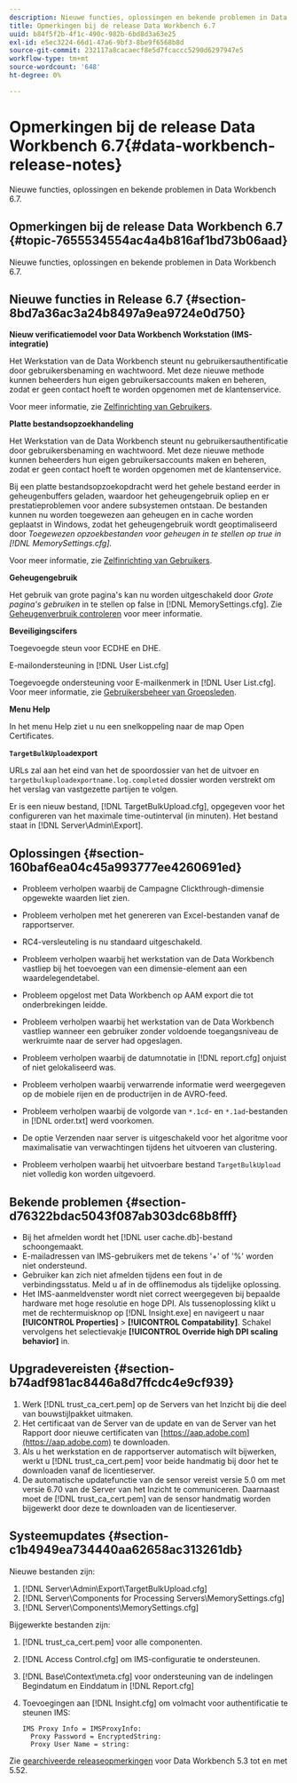 ```yaml
---
description: Nieuwe functies, oplossingen en bekende problemen in Data Workbench 6.7.
title: Opmerkingen bij de release Data Workbench 6.7
uuid: b84f5f2b-4f1c-490c-982b-6bd8d3a63e25
exl-id: e5ec3224-66d1-47a6-9bf3-8be9f6568b8d
source-git-commit: 232117a8cacaecf8e5d7fcaccc5290d6297947e5
workflow-type: tm+mt
source-wordcount: '648'
ht-degree: 0%

---
```


# Opmerkingen bij de release Data Workbench 6.7{#data-workbench-release-notes}

Nieuwe functies, oplossingen en bekende problemen in Data Workbench 6.7.

## Opmerkingen bij de release Data Workbench 6.7 {#topic-7655534554ac4a4b816af1bd73b06aad}

Nieuwe functies, oplossingen en bekende problemen in Data Workbench 6.7.

## Nieuwe functies in Release 6.7 {#section-8bd7a36ac3a24b8497a9ea9724e0d750}

**Nieuw verificatiemodel voor Data Workbench Workstation (IMS-integratie)**

Het Werkstation van de Data Workbench steunt nu gebruikersauthentificatie door gebruikersbenaming en wachtwoord. Met deze nieuwe methode kunnen beheerders hun eigen gebruikersaccounts maken en beheren, zodat er geen contact hoeft te worden opgenomen met de klantenservice.

Voor meer informatie, zie [Zelfinrichting van Gebruikers](https://experienceleague.adobe.com/docs/data-workbench/using/client/c-self-provisioning-users.html).

**Platte bestandsopzoekhandeling**

Het Werkstation van de Data Workbench steunt nu gebruikersauthentificatie door gebruikersbenaming en wachtwoord. Met deze nieuwe methode kunnen beheerders hun eigen gebruikersaccounts maken en beheren, zodat er geen contact hoeft te worden opgenomen met de klantenservice.

Bij een platte bestandsopzoekopdracht werd het gehele bestand eerder in geheugenbuffers geladen, waardoor het geheugengebruik opliep en er prestatieproblemen voor andere subsystemen ontstaan. De bestanden kunnen nu worden toegewezen aan geheugen en in cache worden geplaatst in Windows, zodat het geheugengebruik wordt geoptimaliseerd door *Toegewezen opzoekbestanden voor geheugen in te stellen op true in [!DNL MemorySettings.cfg].*

Voor meer informatie, zie [Zelfinrichting van Gebruikers](https://experienceleague.adobe.com/docs/data-workbench/using/client/c-self-provisioning-users.html).

**Geheugengebruik**

Het gebruik van grote pagina&#39;s kan nu worden uitgeschakeld door *Grote pagina&#39;s gebruiken* in te stellen op false in [!DNL MemorySettings.cfg]. Zie [Geheugenverbruik controleren](https://experienceleague.adobe.com/docs/data-workbench/using/server-admin-install/admin-dwb-server/t-mntr-mry-usg.html) voor meer informatie.

**Beveiligingscifers**

Toegevoegde steun voor ECDHE en DHE.

E-mailondersteuning in [!DNL User List.cfg]

Toegevoegde ondersteuning voor E-mailkenmerk in [!DNL User List.cfg]. Voor meer informatie, zie [Gebruikersbeheer van Groepsleden](https://docs.adobe.com/help/en/data-workbench/using/server-admin-install/admin-dwb-server/access-control/dwb-self-admin-member-access.html).

**Menu Help**

In het menu Help ziet u nu een snelkoppeling naar de map Open Certificates.

**`TargetBulkUpload`export**

URLs zal aan het eind van het de spoordossier van het de uitvoer en `targetbulkuploadexportname.log.completed` dossier worden verstrekt om het verslag van vastgezette partijen te volgen.

Er is een nieuw bestand, [!DNL TargetBulkUpload.cfg], opgegeven voor het configureren van het maximale time-outinterval (in minuten). Het bestand staat in  [!DNL Server\Admin\Export\].

## Oplossingen {#section-160baf6ea04c45a993777ee4260691ed}

* Probleem verholpen waarbij de Campagne Clickthrough-dimensie opgewekte waarden liet zien.
* Probleem verholpen met het genereren van Excel-bestanden vanaf de rapportserver.
* RC4-versleuteling is nu standaard uitgeschakeld.
* Probleem verholpen waarbij het werkstation van de Data Workbench vastliep bij het toevoegen van een dimensie-element aan een waardelegendetabel.
* Probleem opgelost met Data Workbench op AAM export die tot onderbrekingen leidde.
* Probleem verholpen waarbij het werkstation van de Data Workbench vastliep wanneer een gebruiker zonder voldoende toegangsniveau de werkruimte naar de server had opgeslagen.
* Probleem verholpen waarbij de datumnotatie in [!DNL report.cfg] onjuist of niet gelokaliseerd was.
* Probleem verholpen waarbij verwarrende informatie werd weergegeven op de mobiele rijen en de productrijen in de AVRO-feed.
* Probleem verholpen waarbij de volgorde van `*.1cd`- en `*.1ad`-bestanden in [!DNL order.txt] werd voorkomen.

* De optie Verzenden naar server is uitgeschakeld voor het algoritme voor maximalisatie van verwachtingen tijdens het uitvoeren van clustering.
* Probleem verholpen waarbij het uitvoerbare bestand `TargetBulkUpload` niet volledig kon worden uitgevoerd.

## Bekende problemen {#section-d76322bdac5043f087ab303dc68b8fff}

* Bij het afmelden wordt het [!DNL user cache.db]-bestand schoongemaakt.
* E-mailadressen van IMS-gebruikers met de tekens &#39;+&#39; of &#39;%&#39; worden niet ondersteund.
* Gebruiker kan zich niet afmelden tijdens een fout in de verbindingsstatus. Meld u af in de offlinemodus als tijdelijke oplossing.
* Het IMS-aanmeldvenster wordt niet correct weergegeven bij bepaalde hardware met hoge resolutie en hoge DPI. Als tussenoplossing klikt u met de rechtermuisknop op [!DNL Insight.exe] en navigeert u naar **[!UICONTROL Properties]** > **[!UICONTROL Compatability]**. Schakel vervolgens het selectievakje **[!UICONTROL Override high DPI scaling behavior]** in.

## Upgradevereisten {#section-b74adf981ac8446a8d7ffcdc4e9cf939}

1. Werk [!DNL trust_ca_cert.pem] op de Servers van het Inzicht bij die deel van bouwstijlpakket uitmaken.
1. Het certificaat van de Server van de update en van de Server van het Rapport door nieuwe certificaten van [https://aap.adobe.com](https://aap.adobe.com) te downloaden.
1. Als u het werkstation en de rapportserver automatisch wilt bijwerken, werkt u [!DNL trust_ca_cert.pem] voor beide handmatig bij door het te downloaden vanaf de licentieserver.
1. De automatische updatefunctie van de sensor vereist versie 5.0 om met versie 6.70 van de Server van het Inzicht te communiceren. Daarnaast moet de [!DNL trust_ca_cert.pem] van de sensor handmatig worden bijgewerkt door deze te downloaden van de licentieserver.

## Systeemupdates {#section-c1b4949ea734440aa62658ac313261db}

Nieuwe bestanden zijn:

1. [!DNL Server\Admin\Export\TargetBulkUpload.cfg]
1. [!DNL Server\Components for Processing Servers\MemorySettings.cfg]
1. [!DNL Server\Components\MemorySettings.cfg]

Bijgewerkte bestanden zijn:

1. [!DNL trust_ca_cert.pem] voor alle componenten.
1. [!DNL Access Control.cfg] om IMS-configuratie te ondersteunen.
1. [!DNL Base\Context\meta.cfg] voor ondersteuning van de indelingen Begindatum en Einddatum in  [!DNL Report.cfg]

1. Toevoegingen aan [!DNL Insight.cfg] om volmacht voor authentificatie te steunen IMS:

   ```
   IMS Proxy Info = IMSProxyInfo: 
     Proxy Password = EncryptedString:
     Proxy User Name = string:
   ```

Zie [gearchiveerde releaseopmerkingen](https://experienceleague.adobe.com/docs/data-workbench/using/release-notes/release-notes.html) voor Data Workbench 5.3 tot en met 5.52.
